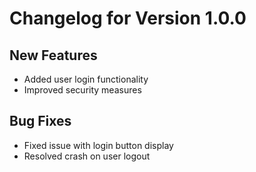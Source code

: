 # Changelog for Version 1.0.0

## New Features
- Added user login functionality
- Improved security measures

## Bug Fixes
- Fixed issue with login button display
- Resolved crash on user logout
